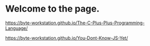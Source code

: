 # Welcome to the page.

https://byte-workstation.github.io/The-C-Plus-Plus-Programming-Language/

https://byte-workstation.github.io/You-Dont-Know-JS-Yet/
